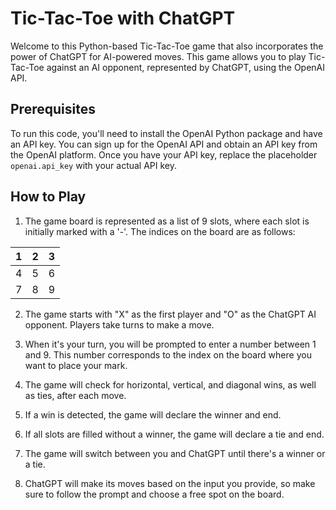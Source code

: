 # Tic-Tac-Toe with ChatGPT

Welcome to this Python-based Tic-Tac-Toe game that also incorporates the power of ChatGPT for AI-powered moves. This game allows you to play Tic-Tac-Toe against an AI opponent, represented by ChatGPT, using the OpenAI API.

## Prerequisites
To run this code, you'll need to install the OpenAI Python package and have an API key. You can sign up for the OpenAI API and obtain an API key from the OpenAI platform. Once you have your API key, replace the placeholder `openai.api_key` with your actual API key.

## How to Play
1. The game board is represented as a list of 9 slots, where each slot is initially marked with a '-'. The indices on the board are as follows:

| 1 | 2 | 3 |
|---|---|---|
| 4 | 5 | 6 |
| 7 | 8 | 9 |

2. The game starts with "X" as the first player and "O" as the ChatGPT AI opponent. Players take turns to make a move.

3. When it's your turn, you will be prompted to enter a number between 1 and 9. This number corresponds to the index on the board where you want to place your mark.

4. The game will check for horizontal, vertical, and diagonal wins, as well as ties, after each move.

5. If a win is detected, the game will declare the winner and end.

6. If all slots are filled without a winner, the game will declare a tie and end.

7. The game will switch between you and ChatGPT until there's a winner or a tie.

8. ChatGPT will make its moves based on the input you provide, so make sure to follow the prompt and choose a free spot on the board.
